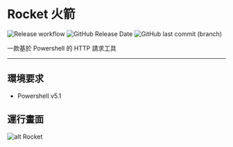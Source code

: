 # Rocket 火箭

![Release workflow](https://github.com/CH-Chang/Rocket/actions/workflows/Release.yml/badge.svg)
![GitHub Release Date](https://img.shields.io/github/release-date/CH-Chang/Rocket)
![GitHub last commit (branch)](https://img.shields.io/github/last-commit/CH-Chang/Rocket/main)

一款基於 Powershell 的 HTTP 請求工具

---

## 環境要求

- Powershell v5.1

## 運行畫面

![alt Rocket](https://i.imgur.com/YCwvr8u.png)

